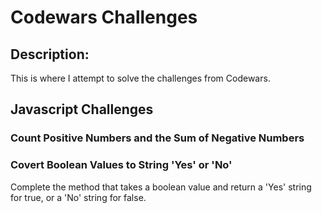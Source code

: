 # Codewars Challenges

## Description:
This is where I attempt to solve the challenges from Codewars.

## Javascript Challenges

### Count Positive Numbers and the Sum of Negative Numbers

### Covert Boolean Values to String 'Yes' or 'No'
Complete the method that takes a boolean value and return a 'Yes' string for true, or a 'No' string for false.
